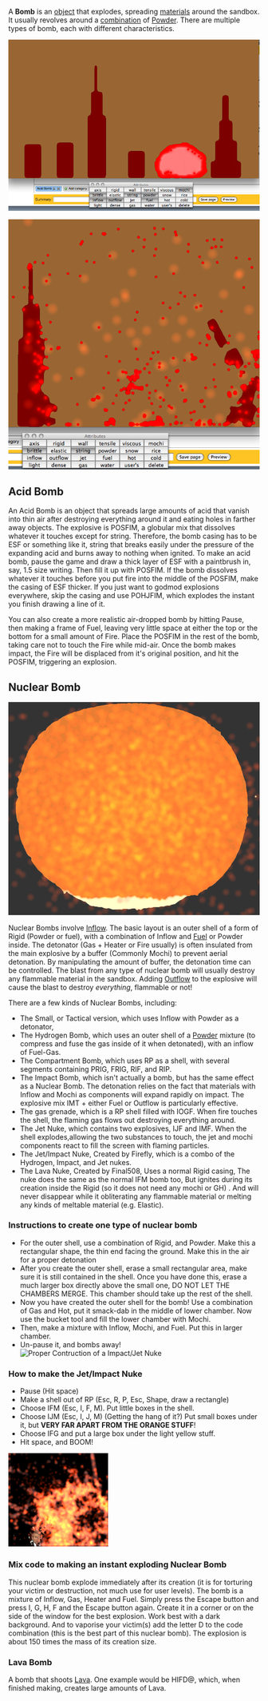 A **Bomb** is an [object](/object.md "object") that explodes, spreading [materials](/material.md "material") around the sandbox. It usually revolves around a [combination](/combining.md "combining") of [Powder](/Powder.md "Powder"). There are multiple types of bomb, each with different characteristics.

![Cityscape before detonation of POSFIM acid bomb, with the combo for the POSFIM in the attributes box.](/images/preboom.png "Cityscape before detonation of POSFIM acid bomb, with the combo for the POSFIM in the attributes box.")

![Cityscape during detonation of POSFIM acid bomb, the buildings near the bomb are peppered with holes and one has already fallen. The combo for the bomb casing is in the attributes box.](/images/reboom.png "Cityscape during detonation of POSFIM acid bomb, the buildings near the bomb are peppered with holes and one has already fallen. The combo for the bomb casing is in the attributes box.")

## Acid Bomb

An Acid Bomb is an object that spreads large amounts of acid that vanish into thin air after destroying everything around it and eating holes in farther away objects. The explosive is POSFIM, a globular mix that dissolves whatever it touches except for string. Therefore, the bomb casing has to be ESF or something like it, string that breaks easily under the pressure of the expanding acid and burns away to nothing when ignited. To make an acid bomb, pause the game and draw a thick layer of ESF with a paintbrush in, say, 1.5 size writing. Then fill it up with POSFIM. If the bomb dissolves whatever it touches before you put fire into the middle of the POSFIM, make the casing of ESF thicker. If you just want to godmod explosions everywhere, skip the casing and use POHJFIM, which explodes the instant you finish drawing a line of it.

You can also create a more realistic air-dropped bomb by hitting Pause, then making a frame of Fuel, leaving very little space at either the top or the bottom for a small amount of Fire. Place the POSFIM in the rest of the bomb, taking care not to touch the Fire while mid-air. Once the bomb makes impact, the Fire will be displaced from it's original position, and hit the POSFIM, triggering an explosion.

## Nuclear Bomb

![IFM-based Nuclear bomb detonation, the blast will virtually obliterate any flammable material.](/images/Nuke.png "IFM-based Nuclear bomb detonation, the blast will virtually obliterate any flammable material.")

Nuclear Bombs involve [Inflow](/Inflow.md "Inflow"). The basic layout is an outer shell of a form of Rigid (Powder or fuel), with a combination of Inflow and [Fuel](/Fuel.md "Fuel") or Powder inside. The detonator (Gas + Heater or Fire usually) is often insulated from the main explosive by a buffer (Commonly Mochi) to prevent aerial detonation. By manipulating the amount of buffer, the detonation time can be controlled. The blast from any type of nuclear bomb will usually destroy any flammable material in the sandbox. Adding [Outflow](/Outflow.md "Outflow") to the explosive will cause the blast to destroy *everything*, flammable or not!

There are a few kinds of Nuclear Bombs, including:

-   The Small, or Tactical version, which uses Inflow with Powder as a detonator,
-   The Hydrogen Bomb, which uses an outer shell of a [Powder](/Powder.md "Powder") mixture (to compress and fuse the gas inside of it when detonated), with an inflow of Fuel-Gas.
-   The Compartment Bomb, which uses RP as a shell, with several segments containing PRIG, FRIG, RIF, and RIP.
-   The Impact Bomb, which isn't actually a bomb, but has the same effect as a Nuclear Bomb. The detonation relies on the fact that materials with Inflow and Mochi as components will expand rapidly on impact. The explosive mix IMT + either Fuel or Outflow is particularly effective.
-   The gas grenade, which is a RP shell filled with IOGF. When fire touches the shell, the flaming gas flows out destroying everything around.
-   The Jet Nuke, which contains two explosives, IJF and IMF. When the shell explodes,allowing the two substances to touch, the jet and mochi components react to fill the screen with flaming particles.
-   The Jet/Impact Nuke, Created by Firefly, which is a combo of the Hydrogen, Impact, and Jet nukes.
-   The Lava Nuke, Created by Final508, Uses a normal Rigid casing, The nuke does the same as the normal IFM bomb too, But ignites during its creation inside the Rigid (so it does not need any mochi or GH) . And will never disappear while it obliterating any flammable material or melting any kinds of meltable material (e.g. Elastic).

### Instructions to create one type of nuclear bomb

-   For the outer shell, use a combination of Rigid, and Powder. Make this a rectangular shape, the thin end facing the ground. Make this in the air for a proper detonation
-   After you create the outer shell, erase a small rectangular area, make sure it is still contained in the shell. Once you have done this, erase a much larger box directly above the small one, DO NOT LET THE CHAMBERS MERGE. This chamber should take up the rest of the shell.
-   Now you have created the outer shell for the bomb! Use a combination of Gas and Hot, put it smack-dab in the middle of lower chamber. Now use the bucket tool and fill the lower chamber with Mochi.
-   Then, make a mixture with Inflow, Mochi, and Fuel. Put this in larger chamber.
-   Un-pause it, and bombs away!<img src="/images/ImpactJet.png" title="Proper Contruction of a Impact/Jet Nuke" width="135" alt="Proper Contruction of a Impact/Jet Nuke" />

### How to make the Jet/Impact Nuke

-   Pause (Hit space)
-   Make a shell out of RP (Esc, R, P, Esc, Shape, draw a rectangle)
-   Choose IFM (Esc, I, F, M). Put little boxes in the shell.
-   Choose IJM (Esc, I, J, M) (Getting the hang of it?) Put small boxes under it, but **VERY FAR APART FROM THE ORANGE STUFF**!
-   Choose IFG and put a large box under the light yellow stuff.
-   Hit space, and BOOM!

<img src="/images/TheNukeExplosion.png" title="Explosion of the IGHFD nuke...vaporizing George Bush." width="200" alt="Explosion of the IGHFD nuke...vaporizing George Bush." />

### Mix code to making an instant exploding Nuclear Bomb

This nuclear bomb explode immediately after its creation (it is for torturing your victim or destruction, not much use for user levels). The bomb is a mixture of Inflow, Gas, Heater and Fuel. Simply press the Escape button and press I, G, H, F and the Escape button again. Create it in a corner or on the side of the window for the best explosion. Work best with a dark background. And to vaporise your victim(s) add the letter D to the code combination (this is the best part of this nuclear bomb). The explosion is about 150 times the mass of its creation size.

### Lava Bomb

A bomb that shoots [Lava](/Lava.md "Lava"). One example would be HIFD@, which, when finished making, creates large amounts of Lava.
